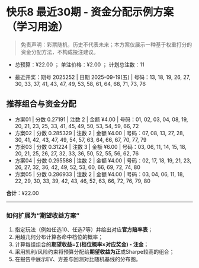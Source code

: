 # 快乐8 最近30期 - 资金分配示例方案（学习用途）

> 免责声明：彩票随机，历史不代表未来；本方案仅展示一种基于权重打分的资金分配方法，不构成投注建议。

- 总预算：¥22.00 ； 单注价格：¥2.00 ； 计划总注数：11

- 最近开奖：期号 2025252 | 日期 2025-09-19(五) | 号码：13, 18, 19, 26, 27, 30, 33, 37, 41, 43, 47, 49, 53, 58, 61, 64, 68, 71, 73, 76


## 推荐组合与资金分配

- 方案01 | 分数 0.27191 | 注数   2 | 金额 ¥4.00 | 号码：01, 02, 03, 04, 08, 19, 20, 21, 23, 25, 33, 41, 45, 49, 50, 53, 54, 59, 66, 72
- 方案02 | 分数 0.285329 | 注数   2 | 金额 ¥4.00 | 号码：07, 08, 13, 27, 28, 30, 41, 42, 43, 47, 49, 54, 57, 63, 64, 66, 67, 70, 77, 79
- 方案03 | 分数 0.31224 | 注数   3 | 金额 ¥6.00 | 号码：03, 06, 11, 14, 15, 18, 20, 21, 25, 26, 27, 32, 33, 36, 50, 52, 55, 56, 62, 76
- 方案04 | 分数 0.295588 | 注数   2 | 金额 ¥4.00 | 号码：02, 17, 18, 19, 21, 23, 26, 27, 32, 36, 42, 49, 52, 53, 60, 66, 69, 72, 74, 80
- 方案05 | 分数 0.286933 | 注数   2 | 金额 ¥4.00 | 号码：03, 04, 06, 11, 18, 22, 29, 30, 33, 39, 42, 43, 46, 52, 63, 66, 72, 76, 79, 80

**合计**：¥22.00


---
### 如何扩展为“期望收益方案”

1) 指定玩法（例如任选10、任选7等）并给出对应**官方赔率表**；
2) 用超几何分布计算各命中档位的概率；
3) 计算每组组合的**期望收益=∑(档位概率×对应奖金) - 注金**；
4) 采用凯利/风险约束将预算分配给**期望收益为正**或Sharpe较高的组合；
5) 在报告中展示EV、方差与回测对比随机基线的分布图。